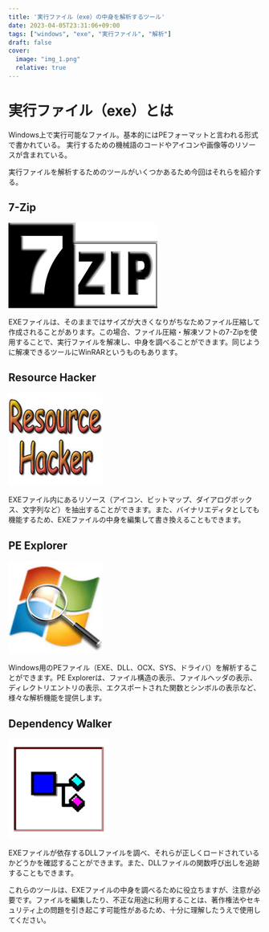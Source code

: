 ```yaml
---
title: '実行ファイル（exe）の中身を解析するツール'
date: 2023-04-05T23:31:06+09:00
tags: ["windows", "exe", "実行ファイル", "解析"]
draft: false
cover:
  image: "img_1.png"
  relative: true
---
```


# 実行ファイル（exe）とは

Windows上で実行可能なファイル。基本的にはPEフォーマットと言われる形式で書かれている。
実行するための機械語のコードやアイコンや画像等のリソースが含まれている。

実行ファイルを解析するためのツールがいくつかあるため今回はそれらを紹介する。

## 7-Zip

![img.png](img.png)

EXEファイルは、そのままではサイズが大きくなりがちなためファイル圧縮して作成されることがあります。この場合、ファイル圧縮・解凍ソフトの7-Zipを使用することで、実行ファイルを解凍し、中身を調べることができます。同じように解凍できるツールにWinRARというものもあります。

## Resource Hacker
![img_2.png](img_2.png)

EXEファイル内にあるリソース（アイコン、ビットマップ、ダイアログボックス、文字列など）を抽出することができます。また、バイナリエディタとしても機能するため、EXEファイルの中身を編集して書き換えることもできます。

## PE Explorer
![img_3.png](img_3.png)

Windows用のPEファイル（EXE、DLL、OCX、SYS、ドライバ）を解析することができます。PE Explorerは、ファイル構造の表示、ファイルヘッダの表示、ディレクトリエントリの表示、エクスポートされた関数とシンボルの表示など、様々な解析機能を提供します。

## Dependency Walker
![img_4.png](img_4.png)

EXEファイルが依存するDLLファイルを調べ、それらが正しくロードされているかどうかを確認することができます。また、DLLファイルの関数呼び出しを追跡することもできます。

これらのツールは、EXEファイルの中身を調べるために役立ちますが、注意が必要です。ファイルを編集したり、不正な用途に利用することは、著作権法やセキュリティ上の問題を引き起こす可能性があるため、十分に理解したうえで使用してください。